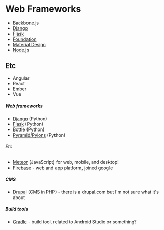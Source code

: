 # Web Frameworks

* [Backbone.js](backbone)
* [Django](django)
* [Flask](flask)
* [Foundation](foundation)
* [Material Design](material-design)
* [Node.js](node)

## Etc

* Angular
* React
* Ember
* Vue

##### Web frameworks

* [Django](https://www.djangoproject.com) (Python)
* [Flask](http://flask.pocoo.org/) (Python)
* [Bottle](http://bottlepy.org/docs/dev/) (Python)
* [Pyramid/Pylons](http://www.pylonsproject.org/projects/pyramid/about) (Python)

###### Etc

* [Meteor](https://www.meteor.com/) (JavaScript) for web, mobile, and desktop!
* [Firebase](https://firebase.google.com/) - web and app platform, joined google

##### CMS

* [Drupal](https://www.drupal.org) (CMS in PHP) - there is a drupal.com but I'm not sure what it's about

##### Build tools

* [Gradle](https://gradle.org/) - build tool, related to Android Studio or something?
